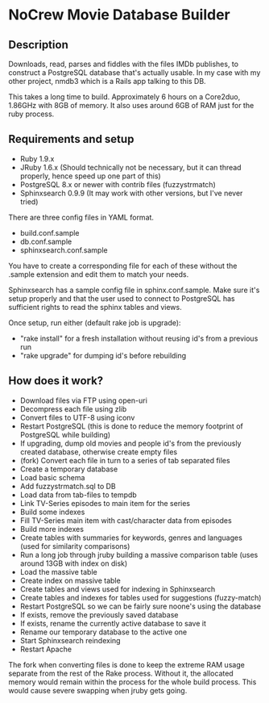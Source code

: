 NoCrew Movie Database Builder
=============================

Description
-----------

Downloads, read, parses and fiddles with the files IMDb publishes, to construct a PostgreSQL database
that's actually usable. In my case with my other project, nmdb3 which is a Rails app talking to this DB.

This takes a long time to build. Approximately 6 hours on a Core2duo, 1.86GHz with 8GB of memory. It also
uses around 6GB of RAM just for the ruby process.


Requirements and setup
----------------------

* Ruby 1.9.x
* JRuby 1.6.x (Should technically not be necessary, but it can thread properly, hence speed up one part of this)
* PostgreSQL 8.x or newer with contrib files (fuzzystrmatch)
* Sphinxsearch 0.9.9 (It may work with other versions, but I've never tried)

There are three config files in YAML format.

* build.conf.sample
* db.conf.sample
* sphinxsearch.conf.sample

You have to create a corresponding file for each of these without the .sample extension and edit them to match
your needs.

Sphinxsearch has a sample config file in sphinx.conf.sample. Make sure it's setup properly and that the user
used to connect to PostgreSQL has sufficient rights to read the sphinx tables and views.

Once setup, run either (default rake job is upgrade):
* "rake install" for a fresh installation without reusing id's from a previous run
* "rake upgrade" for dumping id's before rebuilding


How does it work?
-----------------

* Download files via FTP using open-uri
* Decompress each file using zlib
* Convert files to UTF-8 using iconv
* Restart PostgreSQL (this is done to reduce the memory footprint of PostgreSQL while building)
* If upgrading, dump old movies and people id's from the previously created database, otherwise create empty files
* (fork) Convert each file in turn to a series of tab separated files
* Create a temporary database
* Load basic schema
* Add fuzzystrmatch.sql to DB
* Load data from tab-files to tempdb
* Link TV-Series episodes to main item for the series
* Build some indexes
* Fill TV-Series main item with cast/character data from episodes
* Build more indexes
* Create tables with summaries for keywords, genres and languages (used for similarity comparisons)
* Run a long job through jruby building a massive comparison table (uses around 13GB with index on disk)
* Load the massive table
* Create index on massive table
* Create tables and views used for indexing in Sphinxsearch
* Create tables and indexes for tables used for suggestions (fuzzy-match)
* Restart PostgreSQL so we can be fairly sure noone's using the database
* If exists, remove the previously saved database
* If exists, rename the currently active database to save it
* Rename our temporary database to the active one
* Start Sphinxsearch reindexing
* Restart Apache

The fork when converting files is done to keep the extreme RAM usage separate from the rest of the Rake process.
Without it, the allocated memory would remain within the process for the whole build process. This would cause
severe swapping when jruby gets going.
